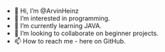 - 👋 Hi, I’m @ArvinHeinz
- 👀 I’m interested in programming.
- 🌱 I’m currently learning JAVA.
- 💞️ I’m looking to collaborate on beginner projects.
- 📫 How to reach me - here on GitHub.

<!---
ArvinHeinz/ArvinHeinz is a ✨ special ✨ repository because its `README.md` (this file) appears on your GitHub profile.
You can click the Preview link to take a look at your changes.
--->
